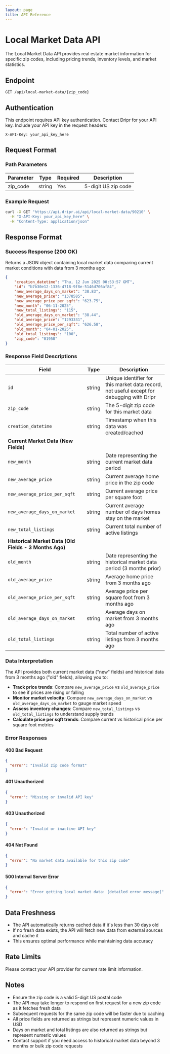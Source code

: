 ```yaml
---
layout: page
title: API Reference
---
```


# Local Market Data API

The Local Market Data API provides real estate market information for specific zip codes, including pricing trends, inventory levels, and market statistics.

## Endpoint

```
GET /api/local-market-data/{zip_code}
```

## Authentication

This endpoint requires API key authentication. Contact Dripr for your API key. Include your API key in the request headers:

```
X-API-Key: your_api_key_here
```

## Request Format

### Path Parameters

| Parameter | Type   | Required | Description |
|-----------|--------|----------|-------------|
| zip_code  | string | Yes      | 5-digit US zip code |

### Example Request

```bash
curl -X GET "https://api.dripr.ai/api/local-market-data/90210" \
  -H "X-API-Key: your_api_key_here" \
  -H "Content-Type: application/json"
```

## Response Format

### Success Response (200 OK)

Returns a JSON object containing local market data comparing current market conditions with data from 3 months ago:

```json
{
    "creation_datetime": "Thu, 12 Jun 2025 00:53:57 GMT",
    "id": "b7b30e12-1336-4718-9f8e-5146d706af84",
    "new_average_days_on_market": "38.83",
    "new_average_price": "1378585",
    "new_average_price_per_sqft": "623.75",
    "new_month": "06-11-2025",
    "new_total_listings": "115",
    "old_average_days_on_market": "38.44",
    "old_average_price": "1293331",
    "old_average_price_per_sqft": "626.58",
    "old_month": "04-01-2025",
    "old_total_listings": "100",
    "zip_code": "01950"
}
```

### Response Field Descriptions

| Field | Type | Description |
|-------|------|-------------|
| `id` | string | Unique identifier for this market data record, not useful except for debugging with Dripr |
| `zip_code` | string | The 5-digit zip code for this market data |
| `creation_datetime` | string | Timestamp when this data was created/cached |
| **Current Market Data (New Fields)** |
| `new_month` | string | Date representing the current market data period |
| `new_average_price` | string | Current average home price in the zip code |
| `new_average_price_per_sqft` | string | Current average price per square foot |
| `new_average_days_on_market` | string | Current average number of days homes stay on the market |
| `new_total_listings` | string | Current total number of active listings |
| **Historical Market Data (Old Fields - 3 Months Ago)** |
| `old_month` | string | Date representing the historical market data period (3 months prior) |
| `old_average_price` | string | Average home price from 3 months ago |
| `old_average_price_per_sqft` | string | Average price per square foot from 3 months ago |
| `old_average_days_on_market` | string | Average days on market from 3 months ago |
| `old_total_listings` | string | Total number of active listings from 3 months ago |

### Data Interpretation

The API provides both current market data ("new" fields) and historical data from 3 months ago ("old" fields), allowing you to:

- **Track price trends**: Compare `new_average_price` vs `old_average_price` to see if prices are rising or falling
- **Monitor market velocity**: Compare `new_average_days_on_market` vs `old_average_days_on_market` to gauge market speed
- **Assess inventory changes**: Compare `new_total_listings` vs `old_total_listings` to understand supply trends
- **Calculate price per sqft trends**: Compare current vs historical price per square foot metrics

### Error Responses

#### 400 Bad Request
```json
{
  "error": "Invalid zip code format"
}
```

#### 401 Unauthorized
```json
{
  "error": "Missing or invalid API key"
}
```

#### 403 Unauthorized
```json
{
  "error": "Invalid or inactive API key"
}
```

#### 404 Not Found
```json
{
  "error": "No market data available for this zip code"
}
```

#### 500 Internal Server Error
```json
{
  "error": "Error getting local market data: [detailed error message]"
}
```

## Data Freshness

- The API automatically returns cached data if it's less than 30 days old
- If no fresh data exists, the API will fetch new data from external sources and cache it
- This ensures optimal performance while maintaining data accuracy

## Rate Limits

Please contact your API provider for current rate limit information.

## Notes

- Ensure the zip code is a valid 5-digit US postal code
- The API may take longer to respond on first request for a new zip code as it fetches fresh data
- Subsequent requests for the same zip code will be faster due to caching
- All price fields are returned as strings but represent numeric values in USD
- Days on market and total listings are also returned as strings but represent numeric values
- Contact support if you need access to historical market data beyond 3 months or bulk zip code requests
